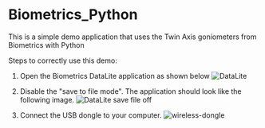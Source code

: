 # Biometrics_Python
This is a simple demo application that uses the Twin Axis goniometers from Biometrics with Python

Steps to correctly use this demo:
1)  Open the Biometrics DataLite application as shown below
![DataLite](https://user-images.githubusercontent.com/78418543/122206761-de537500-cea1-11eb-9537-edc52f1ef9fc.JPG)

2)  Disable the "save to file mode". The application should look like the following image.
![DataLite save file off](https://user-images.githubusercontent.com/78418543/122207328-4d30ce00-cea2-11eb-8cf3-d4dd9bee14a0.JPG)

3)  Connect the USB dongle to your computer.
![wireless-dongle](https://user-images.githubusercontent.com/78418543/122207630-a13bb280-cea2-11eb-9c4d-a573220b1de9.jpg)


